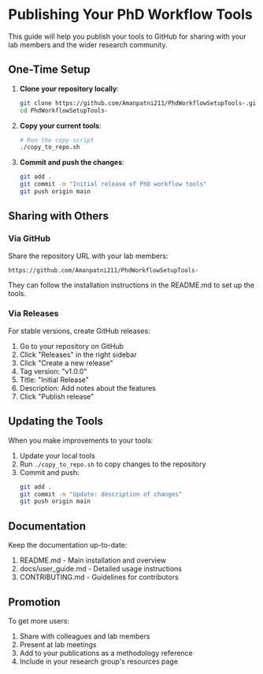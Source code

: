 # Publishing Your PhD Workflow Tools

This guide will help you publish your tools to GitHub for sharing with your lab members and the wider research community.

## One-Time Setup

1. **Clone your repository locally**:
   ```bash
   git clone https://github.com/Amanpatni211/PhdWorkflowSetupTools-.git
   cd PhdWorkflowSetupTools-
   ```

2. **Copy your current tools**:
   ```bash
   # Run the copy script
   ./copy_to_repo.sh
   ```

3. **Commit and push the changes**:
   ```bash
   git add .
   git commit -m "Initial release of PhD workflow tools"
   git push origin main
   ```

## Sharing with Others

### Via GitHub

Share the repository URL with your lab members:
```
https://github.com/Amanpatni211/PhdWorkflowSetupTools-
```

They can follow the installation instructions in the README.md to set up the tools.

### Via Releases

For stable versions, create GitHub releases:

1. Go to your repository on GitHub
2. Click "Releases" in the right sidebar
3. Click "Create a new release"
4. Tag version: "v1.0.0"
5. Title: "Initial Release"
6. Description: Add notes about the features
7. Click "Publish release"

## Updating the Tools

When you make improvements to your tools:

1. Update your local tools
2. Run `./copy_to_repo.sh` to copy changes to the repository
3. Commit and push:
   ```bash
   git add .
   git commit -m "Update: description of changes"
   git push origin main
   ```

## Documentation

Keep the documentation up-to-date:

1. README.md - Main installation and overview
2. docs/user_guide.md - Detailed usage instructions
3. CONTRIBUTING.md - Guidelines for contributors

## Promotion

To get more users:

1. Share with colleagues and lab members
2. Present at lab meetings
3. Add to your publications as a methodology reference
4. Include in your research group's resources page 